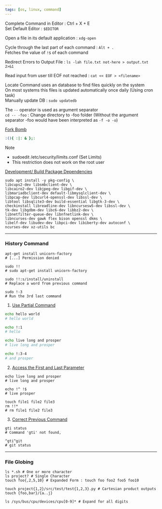```yaml
---
tags: [os, linux, command]
---
```


Complete Command in Editor : Ctrl + X + E  
Set Default Editor : `$EDITOR`

Open a file in its default application : `xdg-open` 

Cycle through the last part of each command : `Alt + .`  
Fetches the value of `!$` of each command

Redirect Errors to Output File : `ls -lah file.txt not-here > output.txt 2>&1`

Read input from user till EOF not reached : `cat << EOF > <filename>`

Locate Command uses an database to find files quickly on the system  
On most systems this files is updated automatically once daily (Using cron task)  
Manually update DB : `sudo updatedb`

The `--` operator is used as argument separator  
`cd -- -foo` : Change directory to -foo folder (Without the argument separator -foo would have been interpreted as `-f -o -o`)

<u>Fork Bomb</u> 

````bash
:(){ :|: & };:
````

 > [!NOTE]
 > * sudoedit /etc/security/limits.conf (Set Limits)
 > * This restriction does not work on the root user

<u>Development/ Build Package Dependencies</u>

````shell
sudo apt install -y pkg-config \
libcups2-dev libsmbclient-dev \
libcairo2-dev libjpeg-dev libgif-dev \
libmariadbclient-dev default-libmysqlclient-dev \
libpcap-dev libcurl4-openssl-dev libssl-dev \
libtool libsqlite3-dev build-essential libgtk-3-dev \
checkinstall libreadline-dev libncursesw5-dev libssl-dev \
tk-dev libgdbm-dev libc6-dev libbz2-dev \
libnetfilter-queue-dev libnfnetlink-dev \
libncurses-dev gawk flex bison openssl dkms \
libelf-dev libudev-dev libpci-dev libiberty-dev autoconf \
ncurses-dev xz-utils bc
````

---

### History Command

````shell
apt-get install unicorn-factory
# [...] Permission denied

sudo !!
# sudo apt-get install unicorn-factory

sudo !!:s/install/uninstall
# Replace a word from previous command

sudo !-3
# Run the 3rd last command
````

1. <u>Use Partial Command</u>

````bash
echo hello world
# hello world

echo !:1
# hello

echo live long and prosper
# live long and prosper

echo !:3-4
# and prosper
````

2. <u>Access the First and Last Parameter</u>

````shell
echo live long and prosper
# live long and prosper

echo !^ !$
# live prosper

touch file1 file2 file3
rm !!*
# rm file1 file2 file3
````

3. <u>Correct Previous Command</u>

````shell
gti status
# Command 'gti' not found,

^gti^git
# git status
````

---

### File Globing

````shell
ls *.sh # One or more character
ls project? # Single Character
touch foo{,2,5,10} # Expanded Form : touch foo foo2 foo5 foo10

touch project{1,2}/src/test/test{1,2,3}.py # Cartesian product outputs
touch {foo,bar}/{a..j}

ls /sys/bus/cpu/devices/cpu[0-9]* # Expand for all digits
````
